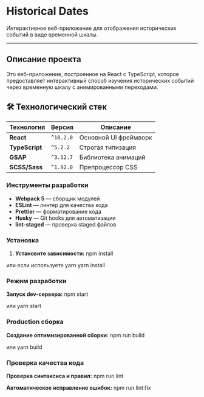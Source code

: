 # Historical Dates
Интерактивное веб-приложение для отображения исторических событий в виде временной шкалы.

---

## Описание проекта

Это веб-приложение, построенное на React с TypeScript, которое предоставляет интерактивный способ изучения исторических событий через временную шкалу с анимированными переходами.

## 🛠 Технологический стек

| Технология | Версия | Описание |
|------------|--------|----------|
| **React** | `^18.2.0` | Основной UI фреймворк |
| **TypeScript** | `^5.2.2` | Строгая типизация |
| **GSAP** | `^3.12.7` | Библиотека анимаций |
| **SCSS/Sass** | `^1.92.0` | Препроцессор CSS |

### Инструменты разработки

- **Webpack 5** — сборщик модулей
- **ESLint** — линтер для качества кода
- **Prettier** — форматирование кода
- **Husky** — Git hooks для автоматизации
- **lint-staged** — проверка staged файлов
  
### Установка

1. **Установите зависимости:**
npm install

или если используете yarn
yarn install

### Режим разработки

**Запуск dev-сервера:**
npm start

или
yarn start

### Production сборка

**Создание оптимизированной сборки:**
npm run build

или
yarn build

### Проверка качества кода

**Проверка синтаксиса и правил:**
npm run lint

**Автоматическое исправление ошибок:**
npm run lint:fix
